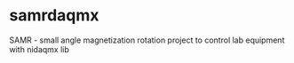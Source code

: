 # samrdaqmx
SAMR - small angle magnetization rotation project to control lab equipment with nidaqmx lib 
